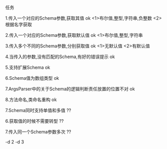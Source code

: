 任务

1.传入一个对应的Schema参数,获取其值 ok
<1>布尔值,整型,字符串,负整数
<2>根据名字获取

2.传入一个对应的Schema参数,获取默认值 ok
<1>布尔值,整型,字符串

3.传入多个不同的Schema参数,分别获取值 ok
<1>无默认值
<2>有默认值

4.当传入的参数,没有匹配的Schema,有好的错误提示 ok

5.支持扩展Schema ok

6.Schema值为数组类型 ok

7.ArgsParser中的关于Schema的逻辑判断责任放置的位置不对  ok

8.方法命名,类命名重构 ok

7.Schema同时支持单值和多值 ??

6.获取值的时候不需要转型  ??

7.传入同一个Schema参数多次 ??

-d 2 -d 3






